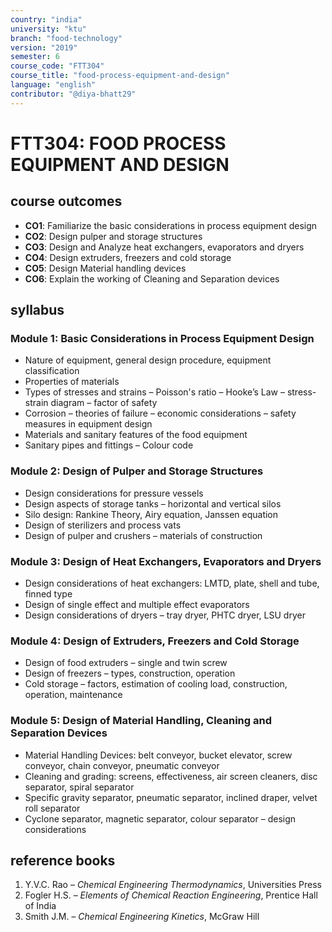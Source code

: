 ```yaml
---
country: "india"
university: "ktu"
branch: "food-technology"
version: "2019"
semester: 6
course_code: "FTT304"
course_title: "food-process-equipment-and-design"
language: "english"
contributor: "@diya-bhatt29"
---
```


# FTT304: FOOD PROCESS EQUIPMENT AND DESIGN

## course outcomes

- **CO1**: Familiarize the basic considerations in process equipment design  
- **CO2**: Design pulper and storage structures  
- **CO3**: Design and Analyze heat exchangers, evaporators and dryers  
- **CO4**: Design extruders, freezers and cold storage  
- **CO5**: Design Material handling devices  
- **CO6**: Explain the working of Cleaning and Separation devices  

## syllabus

### Module 1: Basic Considerations in Process Equipment Design

- Nature of equipment, general design procedure, equipment classification  
- Properties of materials  
- Types of stresses and strains – Poisson's ratio – Hooke’s Law – stress-strain diagram – factor of safety  
- Corrosion – theories of failure – economic considerations – safety measures in equipment design  
- Materials and sanitary features of the food equipment  
- Sanitary pipes and fittings – Colour code  

### Module 2: Design of Pulper and Storage Structures

- Design considerations for pressure vessels  
- Design aspects of storage tanks – horizontal and vertical silos  
- Silo design: Rankine Theory, Airy equation, Janssen equation  
- Design of sterilizers and process vats  
- Design of pulper and crushers – materials of construction  

### Module 3: Design of Heat Exchangers, Evaporators and Dryers

- Design considerations of heat exchangers: LMTD, plate, shell and tube, finned type  
- Design of single effect and multiple effect evaporators  
- Design considerations of dryers – tray dryer, PHTC dryer, LSU dryer  

### Module 4: Design of Extruders, Freezers and Cold Storage

- Design of food extruders – single and twin screw  
- Design of freezers – types, construction, operation  
- Cold storage – factors, estimation of cooling load, construction, operation, maintenance  

### Module 5: Design of Material Handling, Cleaning and Separation Devices

- Material Handling Devices: belt conveyor, bucket elevator, screw conveyor, chain conveyor, pneumatic conveyor  
- Cleaning and grading: screens, effectiveness, air screen cleaners, disc separator, spiral separator  
- Specific gravity separator, pneumatic separator, inclined draper, velvet roll separator  
- Cyclone separator, magnetic separator, colour separator – design considerations  

## reference books

1. Y.V.C. Rao – *Chemical Engineering Thermodynamics*, Universities Press  
2. Fogler H.S. – *Elements of Chemical Reaction Engineering*, Prentice Hall of India  
3. Smith J.M. – *Chemical Engineering Kinetics*, McGraw Hill  

